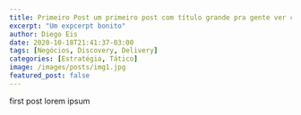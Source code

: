 ```yaml
---
title: Primeiro Post um primeiro post com título grande pra gente ver como funciona
excerpt: "Um expcerpt bonito"
author: Diego Eis
date: 2020-10-18T21:41:37-03:00
tags: [Negócios, Discovery, Delivery]
categories: [Estratégia, Tático]
image: /images/posts/img1.jpg
featured_post: false
---
```


first post
lorem ipsum 